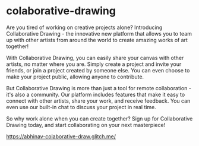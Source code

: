 # colaborative-drawing

Are you tired of working on creative projects alone? Introducing Collaborative Drawing - the innovative new platform that allows you to team up with other artists from around the world to create amazing works of art together!

With Collaborative Drawing, you can easily share your canvas with other artists, no matter where you are. Simply create a project and invite your friends, or join a project created by someone else. You can even choose to make your project public, allowing anyone to contribute.

But Collaborative Drawing is more than just a tool for remote collaboration - it's also a community. Our platform includes features that make it easy to connect with other artists, share your work, and receive feedback. You can even use our built-in chat to discuss your project in real time.

So why work alone when you can create together? Sign up for Collaborative Drawing today, and start collaborating on your next masterpiece!

https://abhinav-colaborative-draw.glitch.me/
